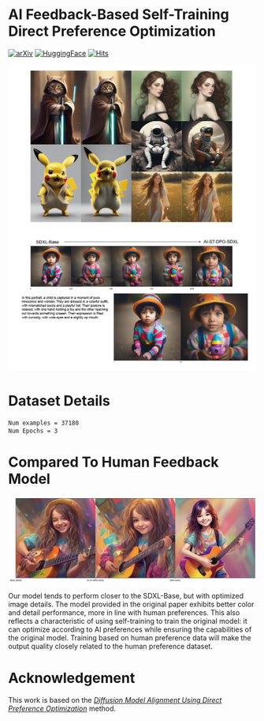 # AI Feedback-Based Self-Training Direct Preference Optimization


[![arXiv](https://img.shields.io/badge/Arxiv-2312.12999-b31b1b.svg?logo=arXiv)](comming)
[![HuggingFace](https://img.shields.io/badge/🤗-Open%20In%20Spaces-blue.svg)](https://huggingface.co/chestnutlzj/ai-self-training-dpo-sdxl)
[![Hits](https://hits.seeyoufarm.com/api/count/incr/badge.svg?url=https%3A%2F%2Fgithub.com%2Fgjbae1212%2Fhit-counter)](https://hits.seeyoufarm.com)                    

![](assets/abstract_x1.png)
![](assets/checkpoints.png)

# Dataset Details

```
Num examples = 37180
Num Epochs = 3
```

# Compared To Human Feedback Model

![](assets/compare.png)

Our model tends to perform closer to the SDXL-Base, but with optimized image details. The model provided in the original paper exhibits better color and detail performance, more in line with human preferences.
This also reflects a characteristic of using self-training to train the original model: it can optimize according to AI preferences while ensuring the capabilities of the original model. Training based on human preference data will make the output quality closely related to the human preference dataset.

# Acknowledgement

This work is based on the [*Diffusion Model Alignment Using Direct Preference Optimization*](https://arxiv.org/abs/2311.12908) method.